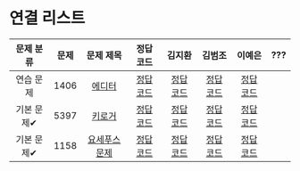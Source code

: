 # 연결 리스트
| 문제 분류 | 문제 | 문제 제목 | 정답 코드 | 김지환 | 김범조 | 이예은 | ??? |
| :--: | :--: | :--: | :--: | :--: | :--: | :--: | :--: |
| 연습 문제 | 1406 | [에디터](https://www.acmicpc.net/problem/1406) | [정답 코드](../0x04/solutions/1406.cpp) | [정답 코드](../0x04/solutions/1406.cpp) | [정답 코드](../0x04/solutions/1406.cpp) | [정답 코드](../0x04/solutions/1406.cpp) |
| 기본 문제✔ | 5397 | [키로거](https://www.acmicpc.net/problem/5397) | [정답 코드](../0x04/solutions/5397.cpp) | [정답 코드](../0x04/solutions/1406.cpp) | [정답 코드](../0x04/solutions/1406.cpp) | [정답 코드](../0x04/solutions/1406.cpp) |
| 기본 문제✔ | 1158 | [요세푸스 문제](https://www.acmicpc.net/problem/1158) | [정답 코드](../0x04/solutions/1158.cpp)| [정답 코드](../0x04/solutions/1406.cpp) | [정답 코드](../0x04/solutions/1406.cpp) | [정답 코드](../0x04/solutions/1406.cpp) |
